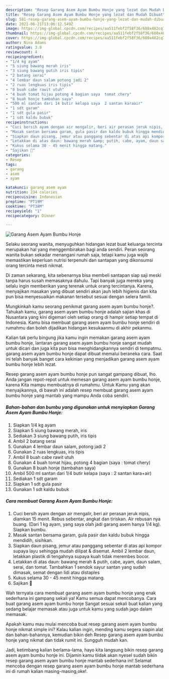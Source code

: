 ```yaml
---
description: "Resep Garang Asem Ayam Bumbu Honje yang lezat dan Mudah Dibuat"
title: "Resep Garang Asem Ayam Bumbu Honje yang lezat dan Mudah Dibuat"
slug: 581-resep-garang-asem-ayam-bumbu-honje-yang-lezat-dan-mudah-dibuat
date: 2021-06-21T13:06:12.549Z
image: https://img-global.cpcdn.com/recipes/aa511febf2f58f36/680x482cq70/garang-asem-ayam-bumbu-honje-foto-resep-utama.jpg
thumbnail: https://img-global.cpcdn.com/recipes/aa511febf2f58f36/680x482cq70/garang-asem-ayam-bumbu-honje-foto-resep-utama.jpg
cover: https://img-global.cpcdn.com/recipes/aa511febf2f58f36/680x482cq70/garang-asem-ayam-bumbu-honje-foto-resep-utama.jpg
author: Nina Adams
ratingvalue: 3.8
reviewcount: 4
recipeingredient:
- "1/4 kg ayam"
- "5 siung bawang merah iris"
- "3 siung bawang putih iris tipis"
- "2 batang serai"
- "4 lembar daun salam potong jadi 2"
- "2 ruas lengkuas iris tipis"
- "8 buah cabe rawit utuh"
- "4 buah tomat hijau potong 4 bagian saya  tomat chery"
- "8 buah honje tambahan saya"
- "500 ml santan dari 14 butir kelapa saya  2 santan karaair"
- "1 sdt garam"
- "1 sdt gula pasir"
- "1 sdt kaldu bubuk"
recipeinstructions:
- "Cuci bersih ayam dengan air mengalir, beri air perasan jeruk nipis, diamkan 15 menit. Rebus sebentar, angkat dan tiriskan. Air rebusan nya buang. (Dari 1 kg ayam, yang saya olah jadi garang asem hanya 1/4 kg). Siapkan bumbu."
- "Masak santan bersama garam, gula pasir dan kaldu bubuk hingga mendidih, sisihkan."
- "Siapkan daun pisang, jemur atau panggang sebentar di atas api kompor supaya layu sehingga mudah dilipat &amp; disemat. Ambil 2 lembar daun, letakkan plastik di tengahnya supaya kuah tidak merembes bocor."
- "Letakkan di atas daun: bawang merah &amp; putih, cabe, ayam, daun salam, serai, dan tomat. Tambahkan 1 sendok sayur santan yang sudah dimasak, semat dengan lidi atau distaples"
- "Kukus selama 30 - 45 menit hingga matang."
- "Sajikan 💚"
categories:
- Resep
tags:
- garang
- asem
- ayam

katakunci: garang asem ayam 
nutrition: 234 calories
recipecuisine: Indonesian
preptime: "PT19M"
cooktime: "PT38M"
recipeyield: "1"
recipecategory: Dinner

---
```



![Garang Asem Ayam Bumbu Honje](https://img-global.cpcdn.com/recipes/aa511febf2f58f36/680x482cq70/garang-asem-ayam-bumbu-honje-foto-resep-utama.jpg)

Selaku seorang wanita, menyuguhkan hidangan lezat buat keluarga tercinta merupakan hal yang menggembirakan bagi anda sendiri. Peran seorang  wanita bukan sekadar menangani rumah saja, tetapi kamu juga wajib memastikan keperluan nutrisi terpenuhi dan santapan yang dikonsumsi orang tercinta mesti nikmat.

Di zaman  sekarang, kita sebenarnya bisa membeli santapan siap saji meski tanpa harus susah memasaknya dahulu. Tapi banyak juga mereka yang selalu ingin memberikan yang terenak untuk orang tercintanya. Karena, menyajikan masakan yang dibuat sendiri akan jauh lebih higienis dan kita pun bisa menyesuaikan makanan tersebut sesuai dengan selera famili. 



Mungkinkah kamu seorang penikmat garang asem ayam bumbu honje?. Tahukah kamu, garang asem ayam bumbu honje adalah sajian khas di Nusantara yang kini digemari oleh setiap orang di hampir setiap tempat di Indonesia. Kamu bisa membuat garang asem ayam bumbu honje sendiri di rumahmu dan boleh dijadikan hidangan kesukaanmu di akhir pekanmu.

Kalian tak perlu bingung jika kamu ingin memakan garang asem ayam bumbu honje, lantaran garang asem ayam bumbu honje sangat mudah untuk dicari dan juga kita pun bisa menghidangkannya sendiri di tempatmu. garang asem ayam bumbu honje dapat dibuat memalui beraneka cara. Saat ini telah banyak banget cara kekinian yang menjadikan garang asem ayam bumbu honje lebih lezat.

Resep garang asem ayam bumbu honje pun sangat gampang dibuat, lho. Anda jangan repot-repot untuk memesan garang asem ayam bumbu honje, karena Kita mampu membuatnya di rumahmu. Untuk Kamu yang akan menyajikannya, di bawah ini adalah resep membuat garang asem ayam bumbu honje yang mantab yang mampu Anda coba sendiri.

<!--inarticleads1-->

##### Bahan-bahan dan bumbu yang digunakan untuk menyiapkan Garang Asem Ayam Bumbu Honje:

1. Siapkan 1/4 kg ayam
1. Siapkan 5 siung bawang merah, iris
1. Sediakan 3 siung bawang putih, iris tipis
1. Ambil 2 batang serai
1. Gunakan 4 lembar daun salam, potong jadi 2
1. Gunakan 2 ruas lengkuas, iris tipis
1. Ambil 8 buah cabe rawit utuh
1. Gunakan 4 buah tomat hijau, potong 4 bagian (saya : tomat chery)
1. Gunakan 8 buah honje (tambahan saya)
1. Ambil 500 ml santan dari 1/4 butir kelapa (saya : 2 santan kara+air)
1. Sediakan 1 sdt garam
1. Siapkan 1 sdt gula pasir
1. Gunakan 1 sdt kaldu bubuk




<!--inarticleads2-->

##### Cara membuat Garang Asem Ayam Bumbu Honje:

1. Cuci bersih ayam dengan air mengalir, beri air perasan jeruk nipis, diamkan 15 menit. Rebus sebentar, angkat dan tiriskan. Air rebusan nya buang. (Dari 1 kg ayam, yang saya olah jadi garang asem hanya 1/4 kg). Siapkan bumbu.
1. Masak santan bersama garam, gula pasir dan kaldu bubuk hingga mendidih, sisihkan.
1. Siapkan daun pisang, jemur atau panggang sebentar di atas api kompor supaya layu sehingga mudah dilipat &amp; disemat. Ambil 2 lembar daun, letakkan plastik di tengahnya supaya kuah tidak merembes bocor.
1. Letakkan di atas daun: bawang merah &amp; putih, cabe, ayam, daun salam, serai, dan tomat. Tambahkan 1 sendok sayur santan yang sudah dimasak, semat dengan lidi atau distaples
1. Kukus selama 30 - 45 menit hingga matang.
1. Sajikan 💚




Wah ternyata cara membuat garang asem ayam bumbu honje yang enak sederhana ini gampang sekali ya! Kamu semua dapat mencobanya. Cara buat garang asem ayam bumbu honje Sangat sesuai sekali buat kalian yang sedang belajar memasak atau juga untuk kamu yang sudah jago dalam memasak.

Apakah kamu mau mulai mencoba buat resep garang asem ayam bumbu honje nikmat simple ini? Kalau kalian ingin, mending kamu segera siapin alat dan bahan-bahannya, kemudian bikin deh Resep garang asem ayam bumbu honje yang nikmat dan tidak rumit ini. Sungguh mudah kan. 

Jadi, ketimbang kalian berlama-lama, hayo kita langsung bikin resep garang asem ayam bumbu honje ini. Dijamin kamu tiidak akan nyesel sudah bikin resep garang asem ayam bumbu honje mantab sederhana ini! Selamat mencoba dengan resep garang asem ayam bumbu honje mantab sederhana ini di rumah kalian masing-masing,oke!.

